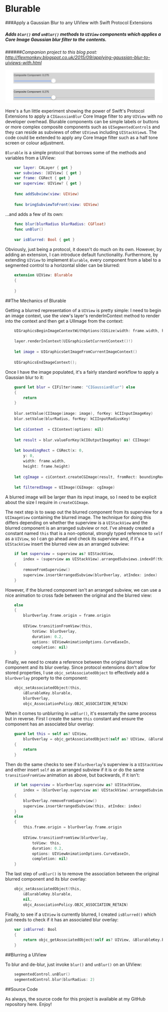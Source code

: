 # Blurable
###Apply a Gaussian Blur to any UIView with Swift Protocol Extensions

##### _Adds `blur()` and `unBlur()` methods to `UIView` components which applies a Core Image Gaussian blur filter to the contents._

######_Companion project to this blog post: http://flexmonkey.blogspot.co.uk/2015/09/applying-gaussian-blur-to-uiviews-with.html_

![screengrab](/FMBlurable/assets/screenshot.jpg)

Here's a fun little experiment showing the power of Swift's Protocol Extensions to apply a `CIGaussianBlur` Core Image filter to any `UIView` with no developer overhead. Blurable components can be simple labels or buttons or more complex composite components such as `UISegmentedControl`s and they can reside as subviews of other `UIView`s including `UIStackView`s. The code could be extended to apply any Core Image filter such as a half tone screen or colour adjustment.

`Blurable` is a simple protocol that borrows some of the methods and variables from a UIView:

```swift
    var layer: CALayer { get }
    var subviews: [UIView] { get }
    var frame: CGRect { get }
    var superview: UIView? { get }
    
    func addSubview(view: UIView)

    func bringSubviewToFront(view: UIView)
```

...and adds a few of its own:

```swift
    func blur(blurRadius blurRadius: CGFloat)
    func unBlur()
    
    var isBlurred: Bool { get }
```

Obviously, just being a protocol, it doesn't do much on its own. However, by adding an extension, I can introduce default functionality. Furthermore, by extending `UIView` to implement `Blurable`, every component from a label to a segmented control to a horizontal slider can be blurred:

```swift
    extension UIView: Blurable
    {

    }
```

##The Mechanics of Blurable

Getting a blurred representation of a `UIView` is pretty simple: I need to begin an image context, use the view's layer's renderInContext method to render into the context and then get a UIImage from the context:

```swift
    UIGraphicsBeginImageContextWithOptions(CGSize(width: frame.width, height: frame.height), false, 1)
    
    layer.renderInContext(UIGraphicsGetCurrentContext()!)
    
    let image = UIGraphicsGetImageFromCurrentImageContext()

    UIGraphicsEndImageContext();
```

Once I have the image populated, it's a fairly standard workflow to apply a Gaussian blur to it:

```swift
    guard let blur = CIFilter(name: "CIGaussianBlur") else
    {
        return
    }

    blur.setValue(CIImage(image: image), forKey: kCIInputImageKey)
    blur.setValue(blurRadius, forKey: kCIInputRadiusKey)
    
    let ciContext  = CIContext(options: nil)
    
    let result = blur.valueForKey(kCIOutputImageKey) as! CIImage!
    
    let boundingRect = CGRect(x: 0,
        y: 0,
        width: frame.width,
        height: frame.height)
    
    let cgImage = ciContext.createCGImage(result, fromRect: boundingRect)

    let filteredImage = UIImage(CGImage: cgImage)
```

A blurred image will be larger than its input image, so I need to be explicit about the size I require in `createCGImage`.

The next step is to swap out the blurred component from its superview for a `UIImageView` containing the blurred image. The technique for doing this differs depending on whether the superview is a `UIStackView` and the blurred component is an arranged subview or not. I've already created a constant named `this` that is a non-optional, strongly typed reference to `self` as a `UIView`, so I can go ahead and check its superview and, if it's a `UIStackView` insert the blurred view as an arranged subview:

```swift
    if let superview = superview as? UIStackView,
        index = (superview as UIStackView).arrangedSubviews.indexOf(this)
    {
        removeFromSuperview()
        superview.insertArrangedSubview(blurOverlay, atIndex: index)
    }
```

However, if the blurred component isn't an arranged subview, we can use a nice animation to cross fade between the original and the blurred view:

```swift
    else
    {
        blurOverlay.frame.origin = frame.origin

        UIView.transitionFromView(this,
            toView: blurOverlay,
            duration: 0.2,
            options: UIViewAnimationOptions.CurveEaseIn,
            completion: nil)
    }
```

Finally, we need to create a reference between the original blurred component and its blur overlay. Since protocol extensions don't allow for stored properties, I use `objc_setAssociatedObject` to effectively add a `blurOverlay` property to the component:

```swift
    objc_setAssociatedObject(this,
        &BlurableKey.blurable,
        blurOverlay,
        objc_AssociationPolicy.OBJC_ASSOCIATION_RETAIN)
```

When it comes to unblurring in `unBlur()`, it's essentally the same process but in reverse. First I create the same `this` constant and ensure the component has an associated blur overlay:

```swift
    guard let this = self as? UIView,
        blurOverlay = objc_getAssociatedObject(self as? UIView, &BlurableKey.blurable) as? BlurOverlay else
    {
        return
    }
```

Then do the same checks to see if `blurOverlay`'s superview is a `UIStackView` and either insert `self` as an arranged subview if it is or do the same `transitionFromView` animation as above, but backwards, if it isn't:

```swift
    if let superview = blurOverlay.superview as? UIStackView,
        index = (blurOverlay.superview as! UIStackView).arrangedSubviews.indexOf(blurOverlay)
    {
        blurOverlay.removeFromSuperview()
        superview.insertArrangedSubview(this, atIndex: index)
    }
    else
    {
        this.frame.origin = blurOverlay.frame.origin

        UIView.transitionFromView(blurOverlay,
            toView: this,
            duration: 0.2,
            options: UIViewAnimationOptions.CurveEaseIn,
            completion: nil)
    }
```

The last step of `unBlur()` is to remove the association between the original blurred component and its blur overlay:

```swift
    objc_setAssociatedObject(this,
        &BlurableKey.blurable,
        nil,
        objc_AssociationPolicy.OBJC_ASSOCIATION_RETAIN)
```

Finally, to see if a `UIView` is currently blurred, I created `isBlurred()` which just needs to check if it has an associated blur overlay:

```swift
    var isBlurred: Bool
    {
        return objc_getAssociatedObject(self as? UIView, &BlurableKey.blurable) is BlurOverlay
    }
```    
    
##Blurring a UIView

To blur and de-blur, just invoke `blur()` and `unBlur()` on an UIView:

```swift
    segmentedControl.unBlur()
    segmentedControl.blur(blurRadius: 2)
```

##Source Code

As always, the source code for this project is available at my GitHub repository here. Enjoy!
